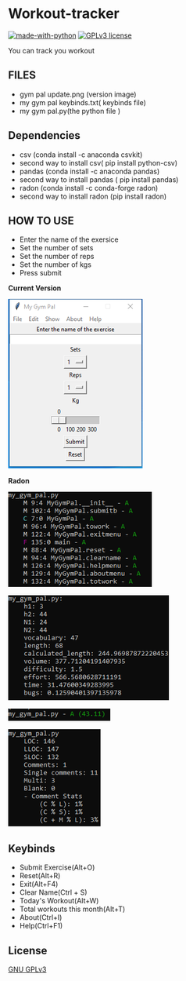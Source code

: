 # Workout-tracker


[![made-with-python](https://img.shields.io/badge/Made%20with-Python-1f425f.svg)](https://www.python.org/) [![GPLv3 license](https://img.shields.io/badge/License-GPLv3-blue.svg)](http://perso.crans.org/besson/LICENSE.html)


<p> You can track you workout </p>

## FILES 
<ul>
  <li> gym pal update.png (version image) </li>
  <li> my gym pal keybinds.txt( keybinds file) </li>
  <li> my gym pal.py(the python file ) </li>
</ul>

## Dependencies

 <ul>
  <li> csv (conda install -c anaconda csvkit) </li>
  <li> second way to install csv( pip install python-csv) </li>
  <li> pandas (conda install -c anaconda pandas) </li>
  <li> second way to install pandas ( pip install pandas) </li>
  <li> radon (conda install -c conda-forge radon) </li>
  <li> second way to install radon (pip install radon) </li>
</ul>

## HOW TO USE

<ul>
  <li> Enter the name of the exersice </li>
  <li> Set the number of sets </li>
  <li> Set the number of reps </li>
  <li> Set the number of kgs </li>
  <li> Press submit </li>
 </ul>
  

**Current Version**

<p><img src ="my gym pal.png" title = "Gym Pal Version"/> </p>

**Radon**

<p><img src = "my_gym_pal radon cc.png" title = "Gym Pal Radon CC"/></p>
<p><img src = "my_gym_pal radon hal.png" title = "Gym Pal Radon hal"/></p>
<p><img src = "my_gym_pal radon mi.png" title = "Gym Pal Radon mi"/> </p>
<p><img src = "my_gym_pal radon raw.png" title = "Gym Pal Radon raw"/> </p>

## Keybinds

 <ul>
  <li> Submit Exercise(Alt+O) </li>
  <li> Reset(Alt+R) </li>
  <li> Exit(Alt+F4) </li>
  <li> Clear Name(Ctrl + S) </li>
  <li> Today's Workout(Alt+W) </li>
  <li> Total workouts this month(Alt+T) </li>
  <li> About(Ctrl+I) </li>
  <li> Help(Ctrl+F1) </li>
</ul>

## License
[GNU GPLv3](https://choosealicense.com/licenses/gpl-3.0/)
